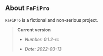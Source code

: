 About `FaFiPro`
---------------

`FaFiPro` is a fictional and non-serious project.


> **Current version**
>
>   * *Number: 0.1.2-rc*
>
>   * *Date: 2022-03-13*
